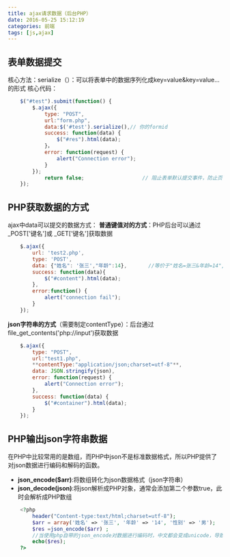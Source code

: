 ```yaml
---
title: ajax请求数据（后台PHP）
date: 2016-05-25 15:12:19
categories: 前端
tags: [js,ajax]
---
```

表单数据提交
--------

核心方法：serialize（）：可以将表单中的数据序列化成key=value&key=value...的形式
核心代码：
```javascript
    $("#test").submit(function() {
        $.ajax({
            type: "POST",
            url:"form.php",
            data:$('#test').serialize(),// 你的formid
            success: function(data) {
                $("#res").html(data);
            }，
            error: function(request) {
                alert("Connection error");
            }
        });
            return false;                   // 阻止表单默认提交事件，防止页面跳转
    });
```
PHP获取数据的方式
--------------------------

ajax中data可以提交的数据方式：
**普通键值对的方式**：PHP后台可以通过_POST['键名']或 _GET['键名']获取数据
```javascript
    $.ajax({
		url: 'test2.php',
		type: 'POST',
		data: {"姓名": '张三',"年龄":14},       //等价于"姓名=张三&年龄=14",属于传入基本键值对
		success: function(data){
			$("#content").html(data);
		},
		error:function() {
			alert("connection fail");	
		}
    });
```
**json字符串的方式**（需要制定contentType）：后台通过file_get_contents('php://input')获取数据
```javascript
    $.ajax({
        type: "POST",
        url:"test1.php",	
        **contentType:"application/json;charset=utf-8"**,
        data: JSON.stringify(json),
        error: function(request) {
            alert("Connection error");
        },
        success: function(data) {
        	$("#container").html(data);
        }
    });                
```
PHP输出json字符串数据
----------------

在PHP中比较常用的是数组，而PHP中json不是标准数据格式，所以PHP提供了对json数据进行编码和解码的函数。

 - **json_encode($arr)**:将数组转化为json数据格式（json字符串）
 - **json_decode(json)**:将json解析成PHP对象，通常会添加第二个参数true，此时会解析成PHP数组

```php
	<?php
    	header("Content-type:text/html;charset=utf-8");
    	$arr = array('姓名' => '张三', '年龄' => '14', '性别' => '男');
    	$res =json_encode($arr) ;            
    	//当使用php自带的json_encode对数据进行编码时，中文都会变成unicode，导致不可读。如：对字符串”厦门“进行json_encode后，输出的是"\u53a6\u95e8"。经测试前端通过JSON.parse()解析出json对象后乱码消失
        echo($res);
	?>
```

